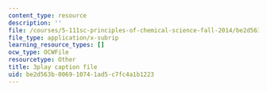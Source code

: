 ```yaml
---
content_type: resource
description: ''
file: /courses/5-111sc-principles-of-chemical-science-fall-2014/be2d563b006910741ad5c7fc4a1b1223_Hc5ODj1Ml6c.srt
file_type: application/x-subrip
learning_resource_types: []
ocw_type: OCWFile
resourcetype: Other
title: 3play caption file
uid: be2d563b-0069-1074-1ad5-c7fc4a1b1223
---
```

